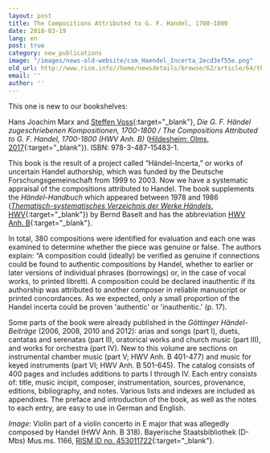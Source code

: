```yaml
---
layout: post
title: The Compositions Attributed to G. F. Handel, 1700-1800
date: 2018-03-19
lang: en
post: true
category: new_publications
image: "/images/news-old-website/csm_Haendel_Incerta_2ecd3ef55e.png"
old_url: http://www.rism.info//home/newsdetails/browse/62/article/64/the-compositions-attributed-to-g-f-handel-1700-1800.html
email: ''
author: ''
---
```



This one is new to our bookshelves:

Hans Joachim Marx and [Steffen Voss](http://de.rism.info/de/mitarbeiter/dr-steffen-voss.html#c3002){:target="_blank"}, _Die G. F. Händel zugeschriebenen Kompositionen, 1700-1800 / The Compositions Attributed to G. F. Handel, 1700-1800 (HWV Anh. B)_ ([Hildesheim: Olms, 2017](http://www.olms.de/search/Detail.aspx?pr=2008841){:target="_blank"}). ISBN: 978-3-487-15483-1.

This book is the result of a project called “Händel-Incerta,” or works of uncertain Handel authorship, which was funded by the Deutsche Forschungsgemeinschaft from 1999 to 2003. Now we have a systematic appraisal of the compositions attributed to Handel. The book supplements the _Händel-Handbuch_ which appeared between 1978 and 1986 ([_Thematisch-systematisches Verzeichnis der Werke Händels_, HWV](https://opac.rism.info/search?View=rism&q=HWV&Language=en){:target="_blank"}) by Bernd Baselt and has the abbreviation [HWV Anh. B](https://opac.rism.info/search?View=rism&q=HWV+Anh.&Language=en){:target="_blank"}.

In total, 380 compositions were identified for evaluation and each one was examined to determine whether the piece was genuine or false. The authors explain: “A composition could (ideally) be verified as genuine if connections could be found to authentic compositions by Handel, whether to earlier or later versions of individual phrases (borrowings) or, in the case of vocal works, to printed libretti. A composition could be declared inauthentic if its authorship was attributed to another composer in reliable manuscript or printed concordances. As we expected, only a small proportion of the Handel incerta could be proven 'authentic' or 'inauthentic.' (p. 17).

Some parts of the book were already published in the _Göttinger Händel-Beiträge_ (2006, 2008, 2010 and 2012): arias and songs (part I), duets, cantatas and serenatas (part II), oratorical works and church music (part III), and works for orchestra (part IV). New to this volume are sections on instrumental chamber music (part V; HWV Anh. B 401-477) and music for keyed instruments (part VI; HWV Anh. B 501-645). The catalog consists of 400 pages and includes additions to parts I through IV. Each entry consists of: title, music incipit, composer, instrumentation, sources, provenance, editions, bibliography, and notes. Various lists and indexes are included as appendixes. The preface and introduction of the book, as well as the notes to each entry, are easy to use in German and English.


_Image_: Violin part of a violin concerto in E major that was allegedly composed by Handel (HWV Anh. B 318). Bayerische Staatsbibliothek (D-Mbs) Mus.ms. 1166, [RISM ID no. 453011722](https://opac.rism.info/search?id=453011722&Language=en){:target="_blank"}.



